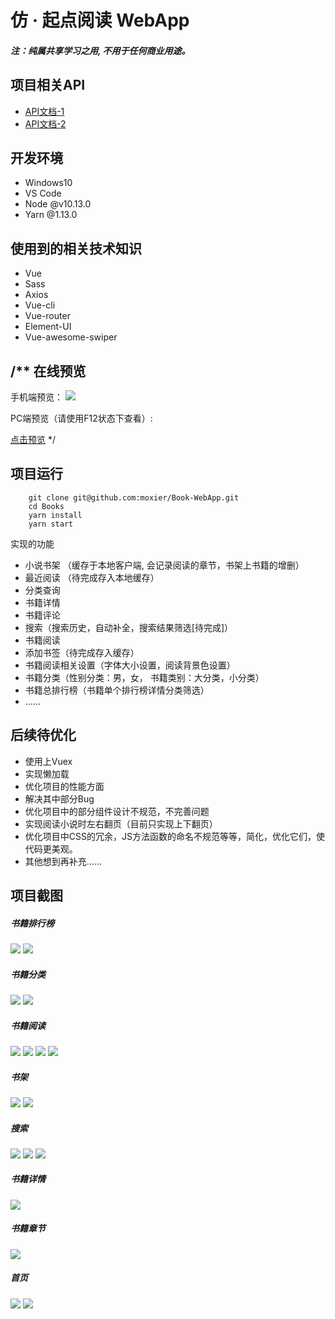 # 仿 · 起点阅读 WebApp
 
##### 注：纯属共享学习之用, 不用于任何商业用途。

 项目相关API
 -- 
-  [API文档-1](https://xiadd.github.io/zhuishushenqi/#/?id=%E8%BF%BD%E4%B9%A6%E7%A5%9E%E5%99%A8%E6%8E%A5%E5%8F%A3)
- [API文档-2](https://github.com/jianhui1012/bookreader/blob/master/docs/zh_doc.md)

开发环境
--
-  Windows10
-  VS Code
-  Node  @v10.13.0
-  Yarn  @1.13.0

使用到的相关技术知识
--
- Vue
- Sass
- Axios
- Vue-cli
- Vue-router
- Element-UI
- Vue-awesome-swiper

/**
在线预览
--
手机端预览：
![](https://github.com/moxier/Book-WebApp/blob/master/img/books.png)

PC端预览（请使用F12状态下查看）:

[点击预览](http://47.106.64.47/)
*/

项目运行
--
```shell
    git clone git@github.com:moxier/Book-WebApp.git
    cd Books
    yarn install
    yarn start
```

实现的功能
- 小说书架 （缓存于本地客户端, 会记录阅读的章节，书架上书籍的增删）
- 最近阅读  （待完成存入本地缓存）
- 分类查询
- 书籍详情
- 书籍评论
- 搜索（搜索历史，自动补全，搜索结果筛选[待完成]）
- 书籍阅读
- 添加书签（待完成存入缓存）
- 书籍阅读相关设置（字体大小设置，阅读背景色设置）
- 书籍分类（性别分类：男，女， 书籍类别：大分类，小分类）
- 书籍总排行榜（书籍单个排行榜详情分类筛选）
-  ……

后续待优化
--
- 使用上Vuex
- 实现懒加载
- 优化项目的性能方面
- 解决其中部分Bug
- 优化项目中的部分组件设计不规范，不完善问题
- 实现阅读小说时左右翻页（目前只实现上下翻页）
- 优化项目中CSS的冗余，JS方法函数的命名不规范等等，简化，优化它们，使代码更美观。
- 其他想到再补充……

项目截图
--

##### 书籍排行榜
![](https://github.com/moxier/Book-WebApp/blob/master/img/ranking.png)
![](https://github.com/moxier/Book-WebApp/blob/master/img/ranking-details.png)

##### 书籍分类
![](https://github.com/moxier/Book-WebApp/blob/master/img/category.png)
![](https://github.com/moxier/Book-WebApp/blob/master/img/category-details.png)

##### 书籍阅读
![](https://github.com/moxier/Book-WebApp/blob/master/img/read.png)
![](https://github.com/moxier/Book-WebApp/blob/master/img/read-options.png)
![](https://github.com/moxier/Book-WebApp/blob/master/img/read-option-font.png)
![](https://github.com/moxier/Book-WebApp/blob/master/img/read-chapter.png)

##### 书架
![](https://github.com/moxier/Book-WebApp/blob/master/img/bookcase.png)
![](https://github.com/moxier/Book-WebApp/blob/master/img/bookcase-del.png)

##### 搜索
![](https://github.com/moxier/Book-WebApp/blob/master/img/search.png)
![](https://github.com/moxier/Book-WebApp/blob/master/img/search-word.png)
![](https://github.com/moxier/Book-WebApp/blob/master/img/search-result.png)

##### 书籍详情
![](https://github.com/moxier/Book-WebApp/blob/master/img/bookdetails.png)

##### 书籍章节
![](https://github.com/moxier/Book-WebApp/blob/master/img/bookchapter.png)

##### 首页
![](https://github.com/moxier/Book-WebApp/blob/master/img/home.png)
![](https://github.com/moxier/Book-WebApp/blob/master/img/home-header.png)
